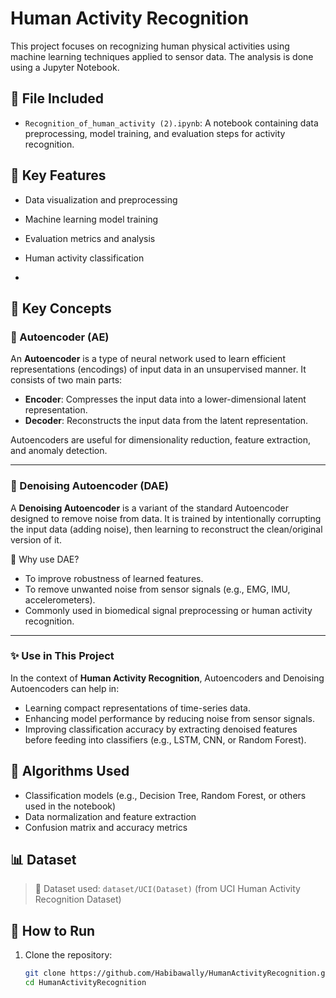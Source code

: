 # Human Activity Recognition

This project focuses on recognizing human physical activities using machine learning techniques applied to sensor data. The analysis is done using a Jupyter Notebook.

## 📁 File Included

- `Recognition_of_human_activity (2).ipynb`: A notebook containing data preprocessing, model training, and evaluation steps for activity recognition.

## 📌 Key Features

- Data visualization and preprocessing
- Machine learning model training
- Evaluation metrics and analysis
- Human activity classification

- 
## 🧠 Key Concepts

### 🔹 Autoencoder (AE)

An **Autoencoder** is a type of neural network used to learn efficient representations (encodings) of input data in an unsupervised manner. It consists of two main parts:

- **Encoder**: Compresses the input data into a lower-dimensional latent representation.
- **Decoder**: Reconstructs the input data from the latent representation.

Autoencoders are useful for dimensionality reduction, feature extraction, and anomaly detection.

---

### 🔹 Denoising Autoencoder (DAE)

A **Denoising Autoencoder** is a variant of the standard Autoencoder designed to remove noise from data. It is trained by intentionally corrupting the input data (adding noise), then learning to reconstruct the clean/original version of it.

📌 Why use DAE?

- To improve robustness of learned features.
- To remove unwanted noise from sensor signals (e.g., EMG, IMU, accelerometers).
- Commonly used in biomedical signal preprocessing or human activity recognition.

---

### ✨ Use in This Project

In the context of **Human Activity Recognition**, Autoencoders and Denoising Autoencoders can help in:

- Learning compact representations of time-series data.
- Enhancing model performance by reducing noise from sensor signals.
- Improving classification accuracy by extracting denoised features before feeding into classifiers (e.g., LSTM, CNN, or Random Forest).

## 🧠 Algorithms Used

- Classification models (e.g., Decision Tree, Random Forest, or others used in the notebook)
- Data normalization and feature extraction
- Confusion matrix and accuracy metrics

## 📊 Dataset

>📁 Dataset used: `dataset/UCI(Dataset)` (from UCI Human Activity Recognition Dataset)


## 🚀 How to Run

1. Clone the repository:
   ```bash
   git clone https://github.com/Habibawally/HumanActivityRecognition.git
   cd HumanActivityRecognition
